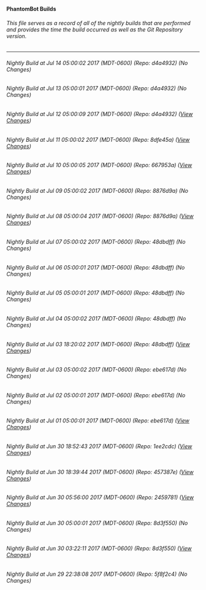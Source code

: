 **PhantomBot Builds**

###### This file serves as a record of all of the nightly builds that are performed and provides the time the build occurred as well as the Git Repository version.
-------------------------------------------------------------------------------------------------------------
###### Nightly Build at Jul 14 05:00:02 2017 (MDT-0600) (Repo: d4a4932) (No Changes)
###### Nightly Build at Jul 13 05:00:01 2017 (MDT-0600) (Repo: d4a4932) (No Changes)
###### Nightly Build at Jul 12 05:00:09 2017 (MDT-0600) (Repo: d4a4932) ([View Changes](https://github.com/PhantomBot/PhantomBot/compare/8dfe45a...d4a4932))
###### Nightly Build at Jul 11 05:00:02 2017 (MDT-0600) (Repo: 8dfe45a) ([View Changes](https://github.com/PhantomBot/PhantomBot/compare/667953a...8dfe45a))
###### Nightly Build at Jul 10 05:00:05 2017 (MDT-0600) (Repo: 667953a) ([View Changes](https://github.com/PhantomBot/PhantomBot/compare/8876d9a...667953a))
###### Nightly Build at Jul 09 05:00:02 2017 (MDT-0600) (Repo: 8876d9a) (No Changes)
###### Nightly Build at Jul 08 05:00:04 2017 (MDT-0600) (Repo: 8876d9a) ([View Changes](https://github.com/PhantomBot/PhantomBot/compare/48dbdff...8876d9a))
###### Nightly Build at Jul 07 05:00:02 2017 (MDT-0600) (Repo: 48dbdff) (No Changes)
###### Nightly Build at Jul 06 05:00:01 2017 (MDT-0600) (Repo: 48dbdff) (No Changes)
###### Nightly Build at Jul 05 05:00:01 2017 (MDT-0600) (Repo: 48dbdff) (No Changes)
###### Nightly Build at Jul 04 05:00:02 2017 (MDT-0600) (Repo: 48dbdff) (No Changes)
###### Nightly Build at Jul 03 18:20:02 2017 (MDT-0600) (Repo: 48dbdff) ([View Changes](https://github.com/PhantomBot/PhantomBot/compare/ebe617d...48dbdff))
###### Nightly Build at Jul 03 05:00:02 2017 (MDT-0600) (Repo: ebe617d) (No Changes)
###### Nightly Build at Jul 02 05:00:01 2017 (MDT-0600) (Repo: ebe617d) (No Changes)
###### Nightly Build at Jul 01 05:00:01 2017 (MDT-0600) (Repo: ebe617d) ([View Changes](https://github.com/PhantomBot/PhantomBot/compare/1ee2cdc...ebe617d))
###### Nightly Build at Jun 30 18:52:43 2017 (MDT-0600) (Repo: 1ee2cdc) ([View Changes](https://github.com/PhantomBot/PhantomBot/compare/457387e...1ee2cdc))
###### Nightly Build at Jun 30 18:39:44 2017 (MDT-0600) (Repo: 457387e) ([View Changes](https://github.com/PhantomBot/PhantomBot/compare/2459781...457387e))
###### Nightly Build at Jun 30 05:56:00 2017 (MDT-0600) (Repo: 2459781) ([View Changes](https://github.com/PhantomBot/PhantomBot/compare/8d3f550...2459781))
###### Nightly Build at Jun 30 05:00:01 2017 (MDT-0600) (Repo: 8d3f550) (No Changes)
###### Nightly Build at Jun 30 03:22:11 2017 (MDT-0600) (Repo: 8d3f550) ([View Changes](https://github.com/PhantomBot/PhantomBot/compare/5f8f2c4...8d3f550))
###### Nightly Build at Jun 29 22:38:08 2017 (MDT-0600) (Repo: 5f8f2c4) (No Changes)
